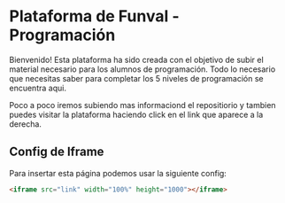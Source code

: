 # Plataforma de Funval  - Programación

Bienvenido! Esta plataforma ha sido creada con el objetivo de subir el material necesario para los alumnos de programación. Todo lo necesario que necesitas saber para completar los 5 niveles de programación se encuentra aqui.

Poco a poco iremos subiendo mas informaciond el repositiorio y tambien puedes visitar la plataforma haciendo click en el link que aparece  a la derecha.

## Config de Iframe

Para insertar esta página podemos usar la siguiente config:

```html
<iframe src="link" width="100%" height="1000"></iframe>
```